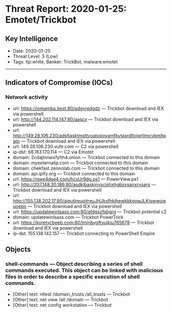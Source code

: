# Threat Report: 2020-01-25: Emotet/Trickbot


## Key Intelligence
* Date: 2020-01-25
* Threat Level: 3 (Low)
* Tags: tlp:white, Banker: TrickBot, malware:emotet

---

## Indicators of Compromise (IOCs)
### Network activity
* url: https://jomamba.best:80/adgvredgdz — Trickbot download and IEX via powershell
* url: http://144.202.114.147:80/aascx — Trickbot download and IEX via powershell
* url: http://149.28.106.230/adsfjasktmsttyoatopoyamfkytasrdltoiqrttmcvbmltpatp — Trickbot download and IEX via powershell
* url: 149.28.106.230.vultr.com — C2 via powershell
* ip-dst: 68.183.170.114 — C2 via Emotet
* domain: 2cdajlnnwxfylth4.onion — Trickbot connected to this domain
* domain: myexternalip.com — Trickbot connected to this domain
* domain: chekfast.zennolab.com — Trickbot connected to this domain
* domain: api.ipify.org — Trickbot connected to this domain
* url: https://qwe4dse4.com/hcxUr9dg.ps1 — PowerView.ps1
* url: http://207.148.30.186:80/asdkjbaskjnvscjshxhgbsxsanxrvsars — Trickbot download and IEX via powershell
* url: http://155.138.202.17:80/aieutireuoitreuJHJksfhkjhewkkkqowJLKjswwoieuoepo — Trickbot download and IEX via powershell
* url: https://updatewinlsass.com:80/afdgszfsbgrg — Trickbot potential c2
* domain: updatewinlsass.com — Trickbot PowerTrick
* url: https://koretycbeeb.com:80/lmjnbvgftyujkiu765678 — Trickbot download and IEX via powershell
* ip-dst: 155.138.142.157 — Trickbot connecting to PowerShell Empire

## Objects
### shell-commands — Object describing a series of shell commands executed. This object can be linked with malicious files in order to describe a specific execution of shell commands.
* [Other] text: nltest  /domain_trusts /all_trusts — Trickbot
* [Other] text: net  view /all /domain — Trickbot
* [Other] text: net  config workstation — Trickbot
